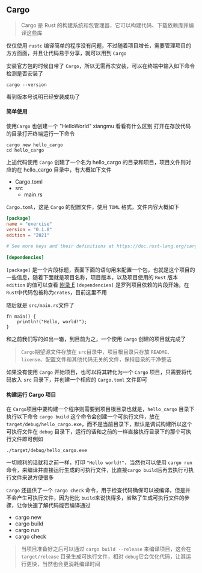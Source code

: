 ## Cargo

> Cargo 是 Rust 的构建系统和包管理器，它可以构建代码、下载依赖库并编译这些库

仅仅使用 `rustc` 编译简单的程序没有问题，不过随着项目增长，需要管理项目的方方面面，并且让代码易于分享，就可以用到 `Cargo`

安装官方包的时候自带了 `Cargo`，所以无需再次安装，可以在终端中输入如下命令检测是否安装了
```shell
cargo --version
```

看到版本号说明已经安装成功了

#### 简单使用

使用`Cargo` 也创建一个 "HelloWorld" xiangmu 看看有什么区别
打开在存放代码的目录打开终端运行一下命令
```shell
cargo new hello_cargo
cd hello_cargo
```
上述代码使用 `Cargo` 创建了一个名为 hello_cargo 的目录和项目，项目文件则对应的在 hello_cargo 目录中，有大概如下文件
- Cargo.toml
- src
	- main.rs

`Cargo.toml`，这是 `Cargo` 的配置文件，使用 `TOML` 格式，文件内容大概如下
```toml
[package]  
name = "exercise"  
version = "0.1.0"  
edition = "2021"  
  
# See more keys and their definitions at https://doc.rust-lang.org/cargo/reference/manifest.html  
  
[dependencies]
```
`[package]` 是一个片段标题，表面下面的语句用来配置一个包，也就是这个项目的一些信息，随着下面就是项目名称，项目版本，以及项目使用的 `Rust` 版本 `edition` 的值可以查看 [附录 E](https://kaisery.github.io/trpl-zh-cn/appendix-05-editions.html)
`[dependencies]` 是罗列项目依赖的片段开始，在`Rust`中代码包被称为`crates`，目前这里不用

随后就是 `src/main.rs`文件了
```
fn main() {
    println!("Hello, world!");
}
```
和之前我们写的如出一辙，到目前为之，一个使用 `Cargo` 创建的项目就完成了

> `Cargo`期望源文件存放在 `src`目录中，项目根目录只存放 `README`、`license`、配置文件和其他代码无关的文件，保持目录的干净整洁

如果没有使用 `Cargo` 开始项目，也可以将其转化为一个 `Cargo` 项目，只需要将代码放入 `src` 目录下，并创建一个相应的 `Cargo.toml` 文件即可

#### 构建运行 Cargo 项目

在 `Cargo`项目中要构建一个程序则需要到项目根目录也就是，`hello_cargo` 目录下执行以下命令
`cargo build` 这个命令会创建一个可执行文件，放在 `target/debug/hello_cargo.exe`，而不是当前目录下，默认是调试构建所以这个可执行文件在 `debug` 目录下，运行的话和之前的一样直接执行目录下的那个可执行文件即可例如
```shell
./target/debug/hello_cargo.exe
```
一切顺利的话就和之前一样，打印 `"Hello world!"`，当然也可以使用 `cargo run`命令，来编译并直接运行生成的可执行文件，比直接`cargo build`后再去执行可执行文件来说方便很多

`Cargo` 还提供了一个 `cargo check` 命令，用于检查代码确保可以被编译，但是并不会产生可执行文件，因为他比 `build`来说快得多，省略了生成可执行文件的步骤，让你快速了解代码能否编译通过

- cargo new
- cargo build
- cargo run
- cargo check

> 当项目准备好之后可以通过 `cargo build --release` 来编译项目，这会在 `target/release` 目录生成可执行文件，相对 `debug`它会优化代码，让其运行更快，当然也会更消耗编译时间